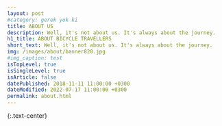 ```yaml
---
layout: post
#category: gerek yok ki
title: ABOUT US
description: Well, it's not about us. It's always about the journey.
h1_title: ABOUT BICYCLE TRAVELLERS
short_text: Well, it's not about us. It's always about the journey.
img: /images/about/banner820.jpg
#img_caption: test
isTopLevel: true
isSingleLevel: true
isArticle: false
datePublished: 2018-11-11 11:00:00 +0300
dateModified: 2022-07-17 11:00:00 +0300
permalink: about.html
---
```



<script type="application/ld+json">
{
	"@context": "http://schema.org",
	"@type": "Organization",
	"name": "Bicycle Travellers",
	"url": "{{ site.url }}",
	"logo": "{{ site.url }}/images/logo.png",
	"description": "A non-profit organization that promotes the art of bicycle touring and bikepacking.",
	"sameAs": [
		"https://www.facebook.com/bicycletravellers",
		"https://www.facebook.com/groups/bicycletravellers"
	]
}
</script>

<b class = "cssshow" title = "contact"></b>
<b class = "cssshow" title = "@"></b>
<b class = "cssshow" title = "bicycletravellers.com"></b>
{:.text-center}